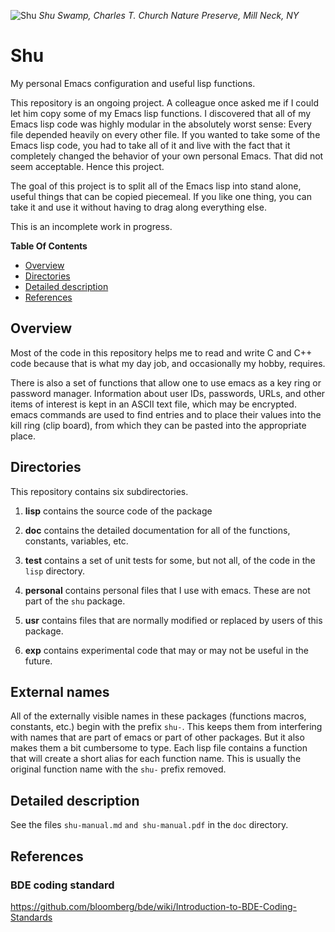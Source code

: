 ![Shu](https://raw.github.com/codesinger/shu/master/doc/shu-2011-l.png)
*Shu Swamp, Charles T. Church Nature Preserve, Mill Neck, NY*
# Shu #
My personal Emacs configuration and useful lisp functions.

This repository is an ongoing project.  A colleague once asked me if I could let him
copy some of my Emacs lisp functions.  I discovered that all of my Emacs lisp code
was highly modular in the absolutely worst sense: Every file depended heavily on every
other file.  If you wanted to take some of the Emacs lisp code, you had to take all
of it and live with the fact that it completely changed the behavior of your own
personal Emacs.  That did not seem acceptable.  Hence this project.

The goal of this project is to split all of the Emacs lisp into stand alone, useful
things that can be copied piecemeal.  If you like one thing, you can take it and use
it without having to drag along everything else.

This is an incomplete work in progress.


**Table Of Contents**

* [Overview](#overview)
* [Directories](#directories)
* [Detailed description](#detaileddescription)
* [References](#references)


## Overview ##

Most of the code in this repository helps me to read and write C and C++ code
because that is what my day job, and occasionally my hobby, requires.

There is also a set of functions that allow one to use emacs as a key ring or
password manager.  Information about user IDs, passwords, URLs, and other items of
interest is kept in an ASCII text file, which may be encrypted.  emacs commands are
used to find entries and to place their values into the kill ring (clip board), from
which they can be pasted into the appropriate place.

## Directories ##

This repository contains six subdirectories.

 1. **lisp** contains the source code of the package

 2. **doc** contains the detailed documentation for all of the functions, constants,
    variables, etc.

 3. **test** contains a set of unit tests for some, but not all, of the code in the
   `lisp` directory.

 4. **personal** contains personal files that I use with emacs.  These are not part
    of the `shu` package.

 5. **usr** contains files that are normally modified or replaced by users of this
   package.

 6. **exp** contains experimental code that may or may not be useful in the future.

## External names ##

All of the externally visible names in these packages (functions macros, constants,
etc.) begin with the prefix `shu-`.  This keeps them from interfering with names
that are part of emacs or part of other packages.  But it also makes them a bit
cumbersome to type.  Each lisp file contains a function that will create a short
alias for each function name.  This is usually the original function name with the
`shu-` prefix removed.


## Detailed description <a name=detaileddescription></a>


See the files `shu-manual.md` `and shu-manual.pdf` in the `doc` directory.


## References ##


### BDE coding standard ###


<https://github.com/bloomberg/bde/wiki/Introduction-to-BDE-Coding-Standards>

<!--
LocalWords:  Shu NY detaileddescription IDs doc shu usr exp md pdf BDE
-->
